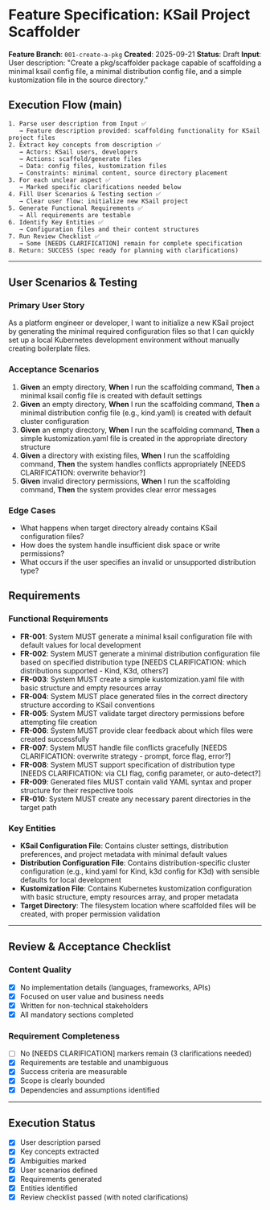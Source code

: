 # Feature Specification: KSail Project Scaffolder

**Feature Branch**: `001-create-a-pkg`
**Created**: 2025-09-21
**Status**: Draft
**Input**: User description: "Create a pkg/scaffolder package capable of scaffolding a minimal ksail config file, a minimal distribution config file, and a simple kustomization file in the source directory."

## Execution Flow (main)

```text
1. Parse user description from Input ✅
   → Feature description provided: scaffolding functionality for KSail project files
2. Extract key concepts from description ✅
   → Actors: KSail users, developers
   → Actions: scaffold/generate files
   → Data: config files, kustomization files
   → Constraints: minimal content, source directory placement
3. For each unclear aspect ✅
   → Marked specific clarifications needed below
4. Fill User Scenarios & Testing section ✅
   → Clear user flow: initialize new KSail project
5. Generate Functional Requirements ✅
   → All requirements are testable
6. Identify Key Entities ✅
   → Configuration files and their content structures
7. Run Review Checklist ✅
   → Some [NEEDS CLARIFICATION] remain for complete specification
8. Return: SUCCESS (spec ready for planning with clarifications)
```

---

## User Scenarios & Testing

### Primary User Story

As a platform engineer or developer, I want to initialize a new KSail project by generating the minimal required configuration files so that I can quickly set up a local Kubernetes development environment without manually creating boilerplate files.

### Acceptance Scenarios

1. **Given** an empty directory, **When** I run the scaffolding command, **Then** a minimal ksail config file is created with default settings
2. **Given** an empty directory, **When** I run the scaffolding command, **Then** a minimal distribution config file (e.g., kind.yaml) is created with default cluster configuration
3. **Given** an empty directory, **When** I run the scaffolding command, **Then** a simple kustomization.yaml file is created in the appropriate directory structure
4. **Given** a directory with existing files, **When** I run the scaffolding command, **Then** the system handles conflicts appropriately [NEEDS CLARIFICATION: overwrite behavior?]
5. **Given** invalid directory permissions, **When** I run the scaffolding command, **Then** the system provides clear error messages

### Edge Cases

- What happens when target directory already contains KSail configuration files?
- How does the system handle insufficient disk space or write permissions?
- What occurs if the user specifies an invalid or unsupported distribution type?

## Requirements

### Functional Requirements

- **FR-001**: System MUST generate a minimal ksail configuration file with default values for local development
- **FR-002**: System MUST generate a minimal distribution configuration file based on specified distribution type [NEEDS CLARIFICATION: which distributions supported - Kind, K3d, others?]
- **FR-003**: System MUST create a simple kustomization.yaml file with basic structure and empty resources array
- **FR-004**: System MUST place generated files in the correct directory structure according to KSail conventions
- **FR-005**: System MUST validate target directory permissions before attempting file creation
- **FR-006**: System MUST provide clear feedback about which files were created successfully
- **FR-007**: System MUST handle file conflicts gracefully [NEEDS CLARIFICATION: overwrite strategy - prompt, force flag, error?]
- **FR-008**: System MUST support specification of distribution type [NEEDS CLARIFICATION: via CLI flag, config parameter, or auto-detect?]
- **FR-009**: Generated files MUST contain valid YAML syntax and proper structure for their respective tools
- **FR-010**: System MUST create any necessary parent directories in the target path

### Key Entities

- **KSail Configuration File**: Contains cluster settings, distribution preferences, and project metadata with minimal default values
- **Distribution Configuration File**: Contains distribution-specific cluster configuration (e.g., kind.yaml for Kind, k3d config for K3d) with sensible defaults for local development
- **Kustomization File**: Contains Kubernetes kustomization configuration with basic structure, empty resources array, and proper metadata
- **Target Directory**: The filesystem location where scaffolded files will be created, with proper permission validation

---

## Review & Acceptance Checklist

### Content Quality

- [x] No implementation details (languages, frameworks, APIs)
- [x] Focused on user value and business needs
- [x] Written for non-technical stakeholders
- [x] All mandatory sections completed

### Requirement Completeness

- [ ] No [NEEDS CLARIFICATION] markers remain (3 clarifications needed)
- [x] Requirements are testable and unambiguous
- [x] Success criteria are measurable
- [x] Scope is clearly bounded
- [x] Dependencies and assumptions identified

---

## Execution Status

- [x] User description parsed
- [x] Key concepts extracted
- [x] Ambiguities marked
- [x] User scenarios defined
- [x] Requirements generated
- [x] Entities identified
- [x] Review checklist passed (with noted clarifications)
